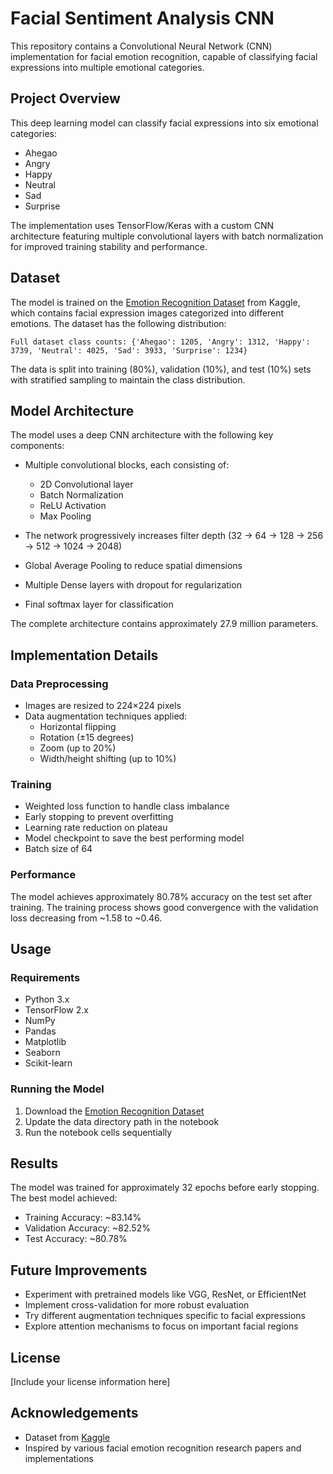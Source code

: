 # Facial Sentiment Analysis CNN

This repository contains a Convolutional Neural Network (CNN) implementation for facial emotion recognition, capable of classifying facial expressions into multiple emotional categories.

## Project Overview

This deep learning model can classify facial expressions into six emotional categories:
- Ahegao
- Angry
- Happy
- Neutral
- Sad
- Surprise

The implementation uses TensorFlow/Keras with a custom CNN architecture featuring multiple convolutional layers with batch normalization for improved training stability and performance.

## Dataset

The model is trained on the [Emotion Recognition Dataset](https://www.kaggle.com/datasets/sujaykapadnis/emotion-recognition-dataset/data) from Kaggle, which contains facial expression images categorized into different emotions. The dataset has the following distribution:

```
Full dataset class counts: {'Ahegao': 1205, 'Angry': 1312, 'Happy': 3739, 'Neutral': 4025, 'Sad': 3933, 'Surprise': 1234}
```

The data is split into training (80%), validation (10%), and test (10%) sets with stratified sampling to maintain the class distribution.

## Model Architecture

The model uses a deep CNN architecture with the following key components:

- Multiple convolutional blocks, each consisting of:
  - 2D Convolutional layer
  - Batch Normalization
  - ReLU Activation
  - Max Pooling

- The network progressively increases filter depth (32 → 64 → 128 → 256 → 512 → 1024 → 2048)
- Global Average Pooling to reduce spatial dimensions
- Multiple Dense layers with dropout for regularization
- Final softmax layer for classification

The complete architecture contains approximately 27.9 million parameters.

## Implementation Details

### Data Preprocessing

- Images are resized to 224×224 pixels
- Data augmentation techniques applied:
  - Horizontal flipping
  - Rotation (±15 degrees)
  - Zoom (up to 20%)
  - Width/height shifting (up to 10%)

### Training

- Weighted loss function to handle class imbalance
- Early stopping to prevent overfitting
- Learning rate reduction on plateau
- Model checkpoint to save the best performing model
- Batch size of 64

### Performance

The model achieves approximately 80.78% accuracy on the test set after training. The training process shows good convergence with the validation loss decreasing from ~1.58 to ~0.46.

## Usage

### Requirements

- Python 3.x
- TensorFlow 2.x
- NumPy
- Pandas
- Matplotlib
- Seaborn
- Scikit-learn

### Running the Model

1. Download the [Emotion Recognition Dataset](https://www.kaggle.com/datasets/sujaykapadnis/emotion-recognition-dataset/data)
2. Update the data directory path in the notebook
3. Run the notebook cells sequentially

## Results

The model was trained for approximately 32 epochs before early stopping. The best model achieved:
- Training Accuracy: ~83.14%
- Validation Accuracy: ~82.52%
- Test Accuracy: ~80.78%

## Future Improvements

- Experiment with pretrained models like VGG, ResNet, or EfficientNet
- Implement cross-validation for more robust evaluation
- Try different augmentation techniques specific to facial expressions
- Explore attention mechanisms to focus on important facial regions

## License

[Include your license information here]

## Acknowledgements

- Dataset from [Kaggle](https://www.kaggle.com/datasets/sujaykapadnis/emotion-recognition-dataset/data)
- Inspired by various facial emotion recognition research papers and implementations
